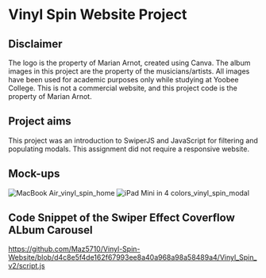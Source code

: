# Vinyl Spin Website Project

## Disclaimer
The logo is the property of Marian Arnot, created using Canva.  The album images in this project are the property of the musicians/artists. All images have been used for academic purposes only while studying at Yoobee College. This is not a commercial website, and this project code is the property of Marian Arnot.

## Project aims
This project was an introduction to SwiperJS and JavaScript for filtering and populating modals.  This assignment did not require a responsive website.

## Mock-ups
![MacBook Air_vinyl_spin_home](https://user-images.githubusercontent.com/115663122/216279121-46e3b9e7-f098-46bc-b994-ed95ce45120c.png)   ![iPad Mini in 4 colors_vinyl_spin_modal](https://user-images.githubusercontent.com/115663122/216279210-d258f526-5854-4b52-8ac4-418ca4536b16.png)

## Code Snippet of the Swiper Effect Coverflow ALbum Carousel

https://github.com/Maz5710/Vinyl-Spin-Website/blob/d4c8e5f4de162f67993ee8a40a968a98a58489a4/Vinyl_Spin_v2/script.js



